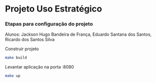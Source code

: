# Projeto Uso Estratégico

### Etapas para configuração do projeto

Alunos: Jackson Hugo Bandeira de França, Eduardo Santana dos Santos, Ricardo dos Santos Silva 

Construir projeto

```bash
make build
```

Levantar aplicação na porta :8080

```bash
make up
```